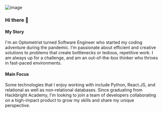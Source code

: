 ![image](https://user-images.githubusercontent.com/72065897/106055352-19dfd500-60a2-11eb-9073-5a47e7e6ebd7.png)

### Hi there 👋

#### My Story
I'm an Optometrist turned Software Engineer who started my coding adventure during the pandemic. I'm passionate about efficient and creative solutions to problems that create bottlenecks or tedious, repetitive work. I am always up for a challenge, and am an out-of-the-box thinker who thrives in fast-paced environments. 

#### Main Focus
Some technologies that I enjoy working with include Python, React.JS, and relational as well as non-relational databases. Since graduating from Hackbright Academy, I'm looking to join a team of developers collaborating on a high-impact product to grow my skills and share my unique perspective.

<!--
**jenny-jt/jenny-jt** is a ✨ _special_ ✨ repository because its `README.md` (this file) appears on your GitHub profile.

Here are some ideas to get you started:

- 🔭 I’m currently working on ...
- 🌱 I’m currently learning ...
- 👯 I’m looking to collaborate on ...
- 🤔 I’m looking for help with ...
- 💬 Ask me about ...
- 📫 How to reach me: ...
- 😄 Pronouns: ...
- ⚡ Fun fact: ...
-->
